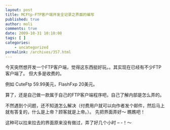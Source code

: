 ```yaml
---
layout: post
title: MCFtp-FTP客户端开发全记录之界面的编写
published: true
author: moli
comments: true
date: 2009-10-31 10:10:08
tags: [ ]
categories:
    - uncategorized
permalink: /archives/357.html
---
```

今天突然想开发一个FTP客户端，觉得这东西挺好玩。。其实现在已经有不少FTP客户端了。 但大多是收费的。

例如 CuteFtp 59.99美元，FlashFxp 20美元。

算了，还是自己做一款属于自己的FTP客户端程序吧，自己了解内部是怎么弄的。

不然遇到个问题，还不知道怎么解决（付费用户就可以向作者发个邮件，然后马上就有答复的，什么是上帝？顾客就是上帝。）。 先把界面弄好～ 瞧瞧吧！



这种可以拉来拉去的界面原来没有做过，弄了好几个小时 &#8211; -！～